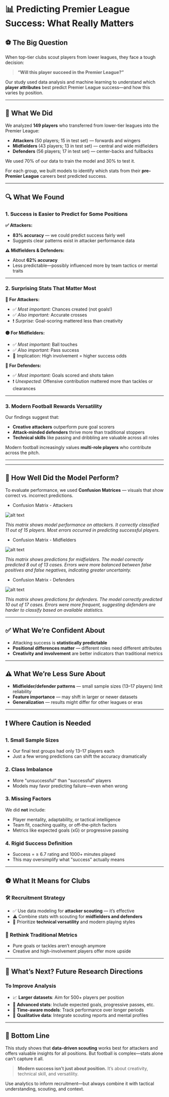 # 📊 Predicting Premier League Success: What Really Matters

## ⚽ The Big Question

When top-tier clubs scout players from lower leagues, they face a tough decision:
> **“Will this player succeed in the Premier League?”**

Our study used data analysis and machine learning to understand which
 **player attributes** best predict Premier League success—and how this
 varies by position.

---

## 🧠 What We Did

We analyzed **149 players** who transferred from lower-tier leagues into the
 Premier League:

- **Attackers** (50 players; 15 in test set) — forwards and wingers  
- **Midfielders** (43 players; 13 in test set) — central and wide midfielders  
- **Defenders** (56 players; 17 in test set) — center-backs and fullbacks  

We used 70% of our data to train the model and 30% to test it.

For each group, we built models to identify which stats from
 their **pre-Premier League** careers best predicted success.

---

## 🔍 What We Found

### 1. Success is Easier to Predict for Some Positions

**✅ Attackers:**  

- **83% accuracy** — we could predict success fairly well  
- Suggests clear patterns exist in attacker performance data

**⚠️ Midfielders & Defenders:**  

- About **62% accuracy**  
- Less predictable—possibly influenced more by team tactics or mental traits

---

### 2. Surprising Stats That Matter Most

**🔴 For Attackers:**

- ✅ *Most important:* Chances created (not goals!)  
- ✅ *Also important:* Accurate crosses  
- ❗ *Surprise:* Goal-scoring mattered less than creativity

**🟡 For Midfielders:**

- ✅ *Most important:* Ball touches  
- ✅ *Also important:* Pass success  
- 🎯 Implication: High involvement = higher success odds

**🔵 For Defenders:**

- ✅ *Most important:* Goals scored and shots taken  
- ❗ *Unexpected:* Offensive contribution mattered more than tackles or clearances

---

### 3. Modern Football Rewards Versatility

Our findings suggest that:

- **Creative attackers** outperform pure goal scorers  
- **Attack-minded defenders** thrive more than traditional stoppers  
- **Technical skills** like passing and dribbling are valuable across all roles

Modern football increasingly values **multi-role players** who contribute
 across the pitch.

---

---

## 🤖 How Well Did the Model Perform?

To evaluate performance, we used **Confusion Matrices** — visuals that show
 correct vs. incorrect predictions.

- Confusion Matrix - Attackers

![alt text](<Confusion Matrix-Attackers.png>)

*This matrix shows model performance on attackers. It correctly classified 11 out
of 15 players. Most errors occurred in predicting successful players.*

- Confusion Matrix - Midfielders

![alt text](<Confusion Matrix-Midfielders.png>)

*This matrix shows predictions for midfielders. The model correctly predicted 8
out of 13 cases. Errors were more balanced between false positives and false
negatives, indicating greater uncertainty.*

- Confusion Matrix - Defenders
  
![alt text](<Confusion Matrix-Defenders.png>)

*This matrix shows predictions for defenders. The model correctly predicted
10 out of 17 cases. Errors were more frequent, suggesting defenders are harder
to classify based on available statistics.*

---

## ✅ What We’re Confident About

- Attacking success is **statistically predictable**
- **Positional differences matter** — different roles need different attributes
- **Creativity and involvement** are better indicators than traditional metrics

---

## ⚠️ What We’re Less Sure About

- **Midfielder/defender patterns** — small sample sizes (13–17 players) limit reliability
- **Feature importance** — may shift in larger or newer datasets  
- **Generalization** — results might differ for other leagues or eras

---

## ❗ Where Caution is Needed

### 1. Small Sample Sizes

- Our final test groups had only 13–17 players each  
- Just a few wrong predictions can shift the accuracy dramatically

### 2. Class Imbalance

- More "unsuccessful" than "successful" players  
- Models may favor predicting failure—even when wrong

### 3. Missing Factors

We did **not** include:

- Player mentality, adaptability, or tactical intelligence  
- Team fit, coaching quality, or off-the-pitch factors  
- Metrics like expected goals (xG) or progressive passing  

### 4. Rigid Success Definition

- Success = ≥ 6.7 rating and 1000+ minutes played  
- This may oversimplify what "success" actually means

---

## ⚽ What It Means for Clubs

### 🛠️ Recruitment Strategy

- ✅ Use data modeling for **attacker scouting** — it’s effective  
- ⚠️ Combine stats with scouting for **midfielders and defenders**  
- 🧠 Prioritize **technical versatility** and modern playing styles  

### 🧪 Rethink Traditional Metrics

- Pure goals or tackles aren’t enough anymore  
- Creative and high-involvement players offer more upside

---

## 🔭 What’s Next? Future Research Directions

### To Improve Analysis

- 📈 **Larger datasets**: Aim for 500+ players per position  
- 🧬 **Advanced stats**: Include expected goals, progressive passes, etc.  
- 📅 **Time-aware models**: Track performance over longer periods  
- 🧠 **Qualitative data**: Integrate scouting reports and mental profiles  

---

## 🧵 Bottom Line

This study shows that **data-driven scouting** works best for attackers and
 offers valuable insights for all positions. But football is complex—stats
  alone can't capture it all.

> **Modern success isn’t just about position.** It’s about creativity, technical
> skill, and versatility.

Use analytics to inform recruitment—but always combine it with tactical
 understanding, scouting, and context.
